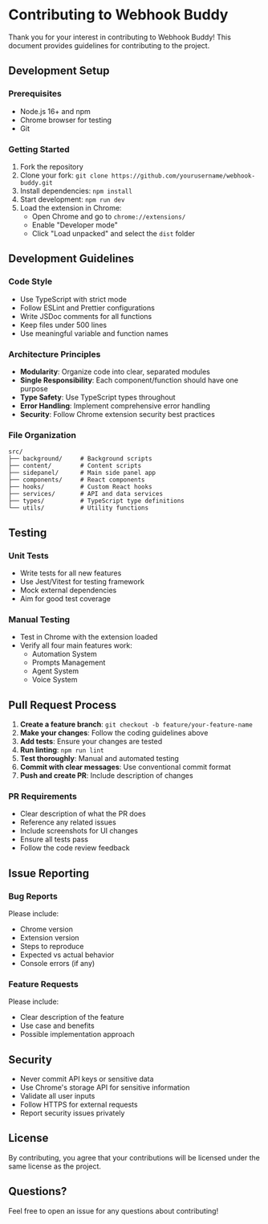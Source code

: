 # Contributing to Webhook Buddy

Thank you for your interest in contributing to Webhook Buddy! This document provides guidelines for contributing to the project.

## Development Setup

### Prerequisites
- Node.js 16+ and npm
- Chrome browser for testing
- Git

### Getting Started
1. Fork the repository
2. Clone your fork: `git clone https://github.com/yourusername/webhook-buddy.git`
3. Install dependencies: `npm install`
4. Start development: `npm run dev`
5. Load the extension in Chrome:
   - Open Chrome and go to `chrome://extensions/`
   - Enable "Developer mode"
   - Click "Load unpacked" and select the `dist` folder

## Development Guidelines

### Code Style
- Use TypeScript with strict mode
- Follow ESLint and Prettier configurations
- Write JSDoc comments for all functions
- Keep files under 500 lines
- Use meaningful variable and function names

### Architecture Principles
- **Modularity**: Organize code into clear, separated modules
- **Single Responsibility**: Each component/function should have one purpose
- **Type Safety**: Use TypeScript types throughout
- **Error Handling**: Implement comprehensive error handling
- **Security**: Follow Chrome extension security best practices

### File Organization
```
src/
├── background/     # Background scripts
├── content/        # Content scripts
├── sidepanel/      # Main side panel app
├── components/     # React components
├── hooks/          # Custom React hooks
├── services/       # API and data services
├── types/          # TypeScript type definitions
└── utils/          # Utility functions
```

## Testing

### Unit Tests
- Write tests for all new features
- Use Jest/Vitest for testing framework
- Mock external dependencies
- Aim for good test coverage

### Manual Testing
- Test in Chrome with the extension loaded
- Verify all four main features work:
  - Automation System
  - Prompts Management
  - Agent System
  - Voice System

## Pull Request Process

1. **Create a feature branch**: `git checkout -b feature/your-feature-name`
2. **Make your changes**: Follow the coding guidelines above
3. **Add tests**: Ensure your changes are tested
4. **Run linting**: `npm run lint`
5. **Test thoroughly**: Manual and automated testing
6. **Commit with clear messages**: Use conventional commit format
7. **Push and create PR**: Include description of changes

### PR Requirements
- Clear description of what the PR does
- Reference any related issues
- Include screenshots for UI changes
- Ensure all tests pass
- Follow the code review feedback

## Issue Reporting

### Bug Reports
Please include:
- Chrome version
- Extension version
- Steps to reproduce
- Expected vs actual behavior
- Console errors (if any)

### Feature Requests
Please include:
- Clear description of the feature
- Use case and benefits
- Possible implementation approach

## Security

- Never commit API keys or sensitive data
- Use Chrome's storage API for sensitive information
- Validate all user inputs
- Follow HTTPS for external requests
- Report security issues privately

## License

By contributing, you agree that your contributions will be licensed under the same license as the project.

## Questions?

Feel free to open an issue for any questions about contributing!
